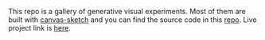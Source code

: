This repo is a gallery of generative visual experiments. Most of them are built with [canvas-sketch](https://github.com/mattdesl/canvas-sketch) and you can find the source code in this [repo](https://github.com/byjoohyunpark/generative-art-canvas-sketch).
Live project link is [here](https://byjoohyunpark.github.io/generative-art/).
